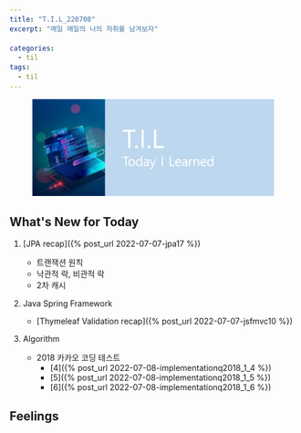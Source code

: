 ```yaml
---
title: "T.I.L_220708"
excerpt: "매일 매일의 나의 자취를 남겨보자"

categories:
  - til
tags:
  - til
---
```

<figure>
    <img src="/assets/images/til_image.png">
</figure>

## What's New for Today   
1. [JPA recap]({% post_url 2022-07-07-jpa17 %})
    - 트랜잭션 원칙
    - 낙관적 락, 비관적 락
    - 2차 캐시

2. Java Spring Framework
    - [Thymeleaf Validation recap]({% post_url 2022-07-07-jsfmvc10 %})

        
3. Algorithm
    - 2018 카카오 코딩 테스트
        - [4]({% post_url 2022-07-08-implementationq2018_1_4 %})
        - [5]({% post_url 2022-07-08-implementationq2018_1_5 %})
        - [6]({% post_url 2022-07-08-implementationq2018_1_6 %})

## Feelings


